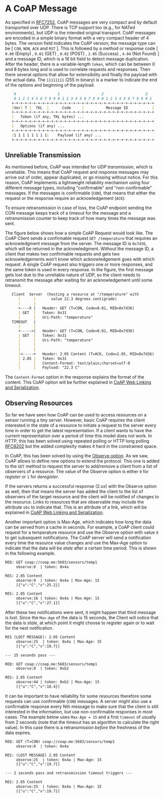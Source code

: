 # A CoAP Message

As specified in [RFC7252](https://tools.ietf.org/html/rfc7252), CoAP messages are very compact and by default transported over UDP. There is TCP support too (e.g., for NATed environments), but UDP is the intended original transport. CoAP messages are encoded in a simple binary format with a very compact header of 4 bytes. The version field indicates the CoAP version; the message type can be [ `CON`, `NON`, `ACK` and `RST` ]. This is followed by a method or response code [ `0.00` (Empty) , `0.01` (GET) , `0.02` (POST) , `2.05` (Success) , `4.04` (Not Found) ] and a message ID, which is a 16 bit field to detect message duplication. After the header, there is a variable-length `token`, which can be between 0 and 8 bytes long and is used to correlate requests and responses. Then there several options that allow for extensibility and finally the payload with the actual data. The `11111111` (255 in binary) is a marker to indicate the end of the options and beginning of the payload.



``` md
    0                   1                   2                   3
    0 1 2 3 4 5 6 7 8 9 0 1 2 3 4 5 6 7 8 9 0 1 2 3 4 5 6 7 8 9 0 1
   +-+-+-+-+-+-+-+-+-+-+-+-+-+-+-+-+-+-+-+-+-+-+-+-+-+-+-+-+-+-+-+-+
   |Ver| T |  TKL  |      Code     |          Message ID           |
   +-+-+-+-+-+-+-+-+-+-+-+-+-+-+-+-+-+-+-+-+-+-+-+-+-+-+-+-+-+-+-+-+
   |   Token (if any, TKL bytes) ...
   +-+-+-+-+-+-+-+-+-+-+-+-+-+-+-+-+-+-+-+-+-+-+-+-+-+-+-+-+-+-+-+-+
   |   Options (if any) ...
   +-+-+-+-+-+-+-+-+-+-+-+-+-+-+-+-+-+-+-+-+-+-+-+-+-+-+-+-+-+-+-+-+
   |1 1 1 1 1 1 1 1|    Payload (if any) ...
   +-+-+-+-+-+-+-+-+-+-+-+-+-+-+-+-+-+-+-+-+-+-+-+-+-+-+-+-+-+-+-+-+
```

## Unreliable Transmission

As mentioned before, CoAP was intended for *UDP transmission*, which is unreliable. This means that CoAP request and response messages may arrive out of order, appear duplicated, or go missing without notice. For this reason, CoAP implements a lightweight reliability mechanism using four different message types, including "confirmable" and "non-confirmable" messages. If the messages is confirmable (`CON`), that means that either the request or the response require an acknowledgement (`ACK`).

To ensure retransmission in case of loss, the CoAP endpoint sending the CON message keeps track of a timeout for the message and a retransmission counter to keep track of how many times the message was sent.

The figure below shows how a simple CoAP Request would look like. The CoAP Client sends a confirmable request `GET /temperature` that requires an acknowledgment message from the server. The message ID is `0x7d36`, which will be returned in the acknowledgment. Without the message ID, a client that makes two confirmable requests and gets two acknowledgements won’t know which acknowledgement goes with which request. A single CoAP request also triggers one or more responses, and the same token is used in every response. In the figure, the first message gets lost due to the unreliable nature of UDP, so the client needs to retransmit the message after waiting for an acknowledgement until some timeout.

```md
   Client  Server  (hosting a resource at "/temperature" with 
      |      |       value 22.3 degrees centigrade)
      |      |
      +----X |   Header: GET (T=CON, Code=0.01, MID=0x7d36)
      | GET  |   Token: 0x31
      |      |   Uri-Path: "temperature"
   TIMEOUT   |
      |      |
      +----->|   Header: GET (T=CON, Code=0.01, MID=0x7d36)
      | GET  |   Token: 0x31
      |      |   Uri-Path: "temperature"
      |      |
      |      |
      |<-----+   Header: 2.05 Content (T=ACK, Code=2.05, MID=0x7d36)
      | 2.05 |   Token: 0x31
      |      |   Content-Format: text/plain;charset=utf-8
      |      |   Payload: "22.3 C"
```

The `Content-Format` option in the response explains the format of the content. This CoAP option will be further explained in [CoAP Web Linking and Serialization](./coaplinks.md).

## Observing Resources

So far we have seen how CoAP can be used to access resources on a sensor running a tiny server. However, basic CoAP requires the client interested in the state of a resource to initiate a request to the server every time in order to get the latest representation. If a client wants to have the current representation over a period of time this model does not work. In HTTP, this has been solved using repeated polling or HTTP long polling [RFC6202](https://tools.ietf.org/html/rfc6202) but the added complexity makes it hard in the constrained space.

In CoAP, this has been solved by using the [Observe option](https://tools.ietf.org/html/rfc7641). As we saw, CoAP allows to define new options to extend the protocol. This one is added to the `GET` method to request the server to add/remove a client from a list of observers of a resource. The value of the Observe option is either `0` for *register* or `1` for *deregister*.

If the servers returns a successful response (2.xx) with the Observe option as well, then that means the server has added the client to the list of observers of the target resource and the client will be notified of changes to the resource. Links to resources that are observable may include the attribute `obs` to indicate that. This is an attribute of a link, which will be explained in [CoAP Web Linking and Serialization](./coaplinks.md).

Another important option is Max-Age, which indicates how long the data can be served from a cache in seconds. For example, a CoAP client could request for a temperature resource and use the Observe option with value `0` to get subsequent notifications. The CoAP server will send a notification every time the resource value changes and use the Max-Age option to indicate that the data will be *stale* after a certain time period. This is shown in the following example.

```txt
REQ: GET coap://coap.me:5683/sensors/temp1
     observe:0  | token: 0x4a

RES: 2.05 Content
     observe:9  | token: 0x4a | Max-Age: 15
     [{"u":"C","v":25.2}]

RES: 2.05 Content
     observe:16 | token: 0x4a | Max-Age: 15
     [{"u":"C","v":27.1}]
```

After these two notifications were sent, it might happen that third message is lost. Since the `Max-Age` of the data is 15 seconds, the Client will notice that the data is *stale*, at which point it might choose to register again or to wait for the next notification.

```txt
RES (LOST MESSAGE): 2.05 Content
     observe:25  | token: 0x4a | Max-Age: 15
     [{"u":"C","v":19.7}]

--- 15 seconds pass ---

REQ: GET coap://coap.me:5683/sensors/temp1
     observe:0  | token: 0xb2

RES: 2.05 Content
     observe:44 | token: 0xb2 | Max-Age: 15
     [{"u":"C","v":18.4}]
```

It can be important to have reliability for some resources therefore some requests can use confirmable (`CON`) messages. A server might also use a confirmable response every Nth message to make sure that the client is still interested in the information, but use non-confirmable responses in most cases. The example below uses `Max-Age = 15` and a first `timeout` of usually from 2 seconds (note that the timeout has an algorithm to calculate the right value). In this case there is a retransmission *before* the freshness of the data expires.

```txt
REQ: GET (T=CON) coap://coap.me:5683/sensors/temp1  
     observe:0  | token: 0x4a

RES: (LOST MESSAGE) 2.05 Content
     observe:25  | token: 0x4a | Max-Age: 15
     [{"u":"C","v":19.7}]

--- 2 seconds pass and retransmission timeout triggers ---

RES: 2.05 Content
     observe:25  | token: 0x4a | Max-Age: 15
     [{"u":"C","v":19.7}]
```